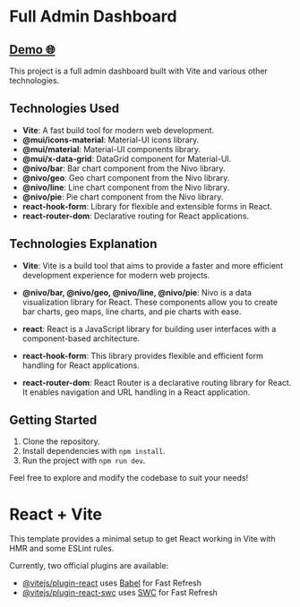# Full Admin Dashboard
## [Demo 🌐](https://full-admin-dashboard.onrender.com/)
This project is a full admin dashboard built with Vite and various other technologies.

## Technologies Used

- **Vite**: A fast build tool for modern web development.
 - **@mui/icons-material**: Material-UI icons library.
- **@mui/material**: Material-UI components library.
- **@mui/x-data-grid**: DataGrid component for Material-UI.
- **@nivo/bar**: Bar chart component from the Nivo library.
- **@nivo/geo**: Geo chart component from the Nivo library.
- **@nivo/line**: Line chart component from the Nivo library.
- **@nivo/pie**: Pie chart component from the Nivo library.
- **react-hook-form**: Library for flexible and extensible forms in React.
- **react-router-dom**: Declarative routing for React applications.

## Technologies Explanation

- **Vite**: Vite is a build tool that aims to provide a faster and more efficient development experience for modern web projects.
 
- **@nivo/bar, @nivo/geo, @nivo/line, @nivo/pie**: Nivo is a data visualization library for React. These components allow you to create bar charts, geo maps, line charts, and pie charts with ease.

- **react**: React is a JavaScript library for building user interfaces with a component-based architecture.

 
- **react-hook-form**: This library provides flexible and efficient form handling for React applications.

- **react-router-dom**: React Router is a declarative routing library for React. It enables navigation and URL handling in a React application.

## Getting Started

1. Clone the repository.
2. Install dependencies with `npm install`.
3. Run the project with `npm run dev`.

Feel free to explore and modify the codebase to suit your needs!

# React + Vite

This template provides a minimal setup to get React working in Vite with HMR and some ESLint rules.

Currently, two official plugins are available:

- [@vitejs/plugin-react](https://github.com/vitejs/vite-plugin-react/blob/main/packages/plugin-react/README.md) uses [Babel](https://babeljs.io/) for Fast Refresh
- [@vitejs/plugin-react-swc](https://github.com/vitejs/vite-plugin-react-swc) uses [SWC](https://swc.rs/) for Fast Refresh
